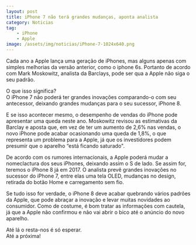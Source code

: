 ```yaml
---
layout: post
title: iPhone 7 não terá grandes mudanças, aponta analista
category: Noticias
tag: 
    - iPhone
    - Apple
image: /assets/img/noticias/iPhone-7-1024x640.png
---
```


Cada ano a Apple lança uma geração de iPhones, mas alguns apenas com simples melhorias da versão anterior, como o iphone 6s.
Portanto de acordo com Mark Moskowitz, analista da Barclays, pode ser qua a Apple não siga o seu padrão.

O que isso significa? <br>
O iPhone 7 não poderá ter grandes inovações comparando-o com seu antecessor, deixando grandes mudanças para o seu sucessor, iPhone 8.

E se isso acontecer mesmo, o desempenho de vendas do iPhone pode apresentar uma queda neste ano. Moskowitz revisou as estimativas da Barclay e aposta que, em vez de ter um aumento de 2,6% nas vendas, o novo iPhone pode acabar ocasionando uma queda de 1,8%, o que representa um problema para a Apple, já que os investidores podem presumir que o aparelho “está ficando saturado".

De acordo com os rumores internacionais, a Apple poderá mudar a nomeclactura dos seus iPhones, deixando assim o S de lado.
Se assim for, teremos o iPhone 8 já em 2017.
O analista prevê grandes inovações no sucessor do iPhone 7, entre elas uma tela OLED, mudanças no design, retirada do botão Home e carregamento sem fio.

Se tudo isso for verdade, o iPhone 8 deve acabar quebrando vários padrões da Apple, que pode abraçar a inovação e levar muitas novidades ao consumidor. 
Como de costume, é bom tratar as informações com cautela, já que a Apple não confirmou e não vai abrir o bico até o anúncio do novo aparelho.

Até lá o resta-nos é só esperar. <br>
Até a próxima!